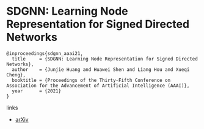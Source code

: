 # SDGNN: Learning Node Representation for Signed Directed Networks

```
@inproceedings{sdgnn_aaai21,
  title     = {SDGNN: Learning Node Representation for Signed Directed Networks},
  author    = {Junjie Huang and Huawei Shen and Liang Hou and Xueqi Cheng},
  booktitle = {Proceedings of the Thirty-Fifth Conference on Association for the Advancement of Artificial Intelligence (AAAI)},
  year      = {2021}
}
```

links
- [arXiv](https://arxiv.org/abs/2101.02390)
